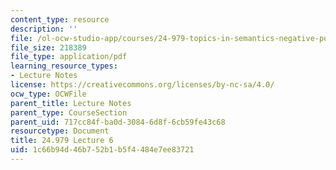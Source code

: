 ```yaml
---
content_type: resource
description: ''
file: /ol-ocw-studio-app/courses/24-979-topics-in-semantics-negative-polarity-items-fall-2018/1c66b94d46b752b1b5f4484e7ee83721_MIT24_979F18_lec6.pdf
file_size: 218389
file_type: application/pdf
learning_resource_types:
- Lecture Notes
license: https://creativecommons.org/licenses/by-nc-sa/4.0/
ocw_type: OCWFile
parent_title: Lecture Notes
parent_type: CourseSection
parent_uid: 717cc84f-ba0d-3084-6d8f-6cb59fe43c68
resourcetype: Document
title: 24.979 Lecture 6
uid: 1c66b94d-46b7-52b1-b5f4-484e7ee83721
---
```

